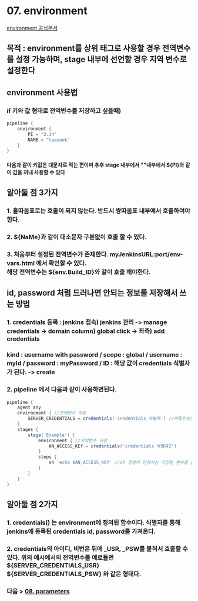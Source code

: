 # 07. environment
[environment 공식문서](https://www.jenkins.io/doc/book/pipeline/syntax/#environment)
## 목적 : environment를 상위 태그로 사용할 경우 전역변수를 설정 가능하며, stage 내부에 선언할 경우 지역 변수로 설정한다
## environment 사용법
### if 키와 값 형태로 전역변수를 저장하고 싶을때)
```groovy
pipeline {
    environment {
        PI = "3.14"
        NAME = "taeseok"
    }
}
```
#### 다음과 같이 키값은 대문자로 적는 편이며 추후 stage 내부에서 ""내부에서 \${PI}와 같이 값을 꺼내 사용할 수 있다
## 알아둘 점 3가지
### 1. 홑따옴표로는 호출이 되지 않는다. 반드시 쌍따옴표 내부에서 호출하여야한다.
### 2. \${NaMe}과 같이 대소문자 구분없이 호출 할 수 있다.
### 3. 처음부터 설정된 전역변수가 존재한다. myJenkinsURL:port/env-vars.html 에서 확인할 수 있다.<br>해당 전역변수는 \${env.Build_ID}와 같이 호출 해야한다.

## id, password 처럼 드러나면 안되는 정보를 저장해서 쓰는 방법
### 1. credentials 등록 : jenkins 접속) jenkins 관리 -> manage credentials -> domain column) global click -> 좌측) add credentials
### kind : username with password / scope : global / username : myId / password : myPassword / ID : 해당 값이 credentials 식별자가 된다. -> create
### 2. pipeline 에서 다음과 같이 사용하면된다.
```groovy
pipeline {
    agent any
    environment { //전역변수 저장
        SERVER_CREDENTIALS = credentials('credentials 식별자') //비밀번호는 암호화되어있지만 이용가능하다
    }
    stages {
        stage('Example') {
            environment { //지역변수 저장
                AN_ACCESS_KEY = credentials('credentials 식별자2')
            }
            steps {
                sh 'echo $AN_ACCESS_KEY' //sh 명령어 안에서는 저장된 변수를 {}없이 바로 사용할 수 있다.
            }
        }
    }
}
```
## 알아둘 점 2가지
### 1. credentials() 는 environment에 정의된 함수이다. 식별자를 통해 jenkins에 등록된 credentials id, password를 가져온다.
### 2. credentials의 아이디, 비번은 뒤에 _USR, _PSW를 붙혀서 호출할 수 있다. 위의 예시에서의 전역변수를 예로들면 \${SERVER\_CREDENTIALS\_USR} \${SERVER\_CREDENTIALS\_PSW} 와 같은 형태다.
  
### 다음 > [08. parameters](08.%20parameters.md)
